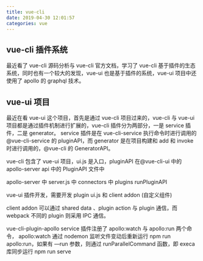 ```yaml
---
title: vue-cli
date: 2019-04-30 12:01:57
categories: vue
---
```


## vue-cli 插件系统

最近看了 vue-cli 源码分析与 vue-cli 官方文档，学习了 vue-cli 基于插件的生态系统，同时也有一个较大的发现，vue-ui 也是基于插件的系统，vue-ui 项目中还使用了 apollo 的 graphql 技术。

## vue-ui 项目

最近在看 vue-ui 这个项目，首先是通过 vue-cli 项目过来的，vue-cli 与 vue-ui 项目都是通过插件机制进行扩展的，vue-cli 插件分为两部分，一是 service 插件，二是 generator。
service 插件是在 vue-cli-service 执行命令时进行调用的@vue-cli-service 的 pluginAPI，而 generator 是在项目构建和 add 和 invoke 时进行调用的，@vue-cli 的 GeneratorAPI。

vue-cli 包含了 vue-ui 项目，ui.js 是入口，pluginAPI 在@vue-cli-ui 中的 apollo-server api 中的 PluginAPI 文件中

apollo-server 中 server.js 中 connectors 中 plugins runPluginAPI

vue-ui 插件开发，需要开发 plugin ui.js 和 client addon (自定义组件)

client addon 可以通过 shared data 、plugin action 与 plugin 通信，而 webpack 不同的 plugin 则采用 IPC 通信。

vue-cli-plugin-apollo
service 插件注册了 apollo:watch 与 apollo:run 两个命令， apollo:watch 通过 nodemon 监听文件变动后重新运行 npm run apollo:run，如果有 —run 参数，则通过 runParallelCommand 函数，即 execa 库同步运行 npm run serve
